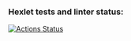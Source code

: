 ### Hexlet tests and linter status:
[![Actions Status](https://github.com/MaxMorozQa/qa-auto-engineer-javascript-project-44/actions/workflows/hexlet-check.yml/badge.svg)](https://github.com/MaxMorozQa/qa-auto-engineer-javascript-project-44/actions)